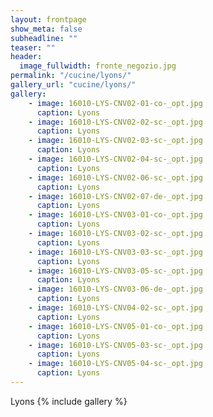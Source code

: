 ```yaml
---
layout: frontpage
show_meta: false
subheadline: ""
teaser: ""
header:
  image_fullwidth: fronte_negozio.jpg
permalink: "/cucine/lyons/"
gallery_url: "cucine/lyons/"
gallery:
    - image: 16010-LYS-CNV02-01-co-_opt.jpg
      caption: Lyons
    - image: 16010-LYS-CNV02-02-sc-_opt.jpg
      caption: Lyons
    - image: 16010-LYS-CNV02-03-sc-_opt.jpg
      caption: Lyons
    - image: 16010-LYS-CNV02-04-sc-_opt.jpg
      caption: Lyons
    - image: 16010-LYS-CNV02-06-sc-_opt.jpg
      caption: Lyons
    - image: 16010-LYS-CNV02-07-de-_opt.jpg
      caption: Lyons
    - image: 16010-LYS-CNV03-01-co-_opt.jpg
      caption: Lyons
    - image: 16010-LYS-CNV03-02-sc-_opt.jpg
      caption: Lyons
    - image: 16010-LYS-CNV03-03-sc-_opt.jpg
      caption: Lyons
    - image: 16010-LYS-CNV03-05-sc-_opt.jpg
      caption: Lyons
    - image: 16010-LYS-CNV03-06-de-_opt.jpg
      caption: Lyons
    - image: 16010-LYS-CNV04-02-sc-_opt.jpg
      caption: Lyons
    - image: 16010-LYS-CNV05-01-co-_opt.jpg
      caption: Lyons
    - image: 16010-LYS-CNV05-03-sc-_opt.jpg
      caption: Lyons
    - image: 16010-LYS-CNV05-04-sc-_opt.jpg
      caption: Lyons
---
```

Lyons
{% include gallery %}